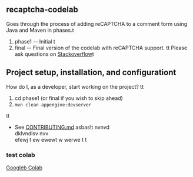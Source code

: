## recaptcha-codelab

Goes through the process of adding reCAPTCHA to a comment form using Java and Maven in phases.t

1. phase1 -- Initial t
2. final -- Final version of the codelab with reCAPTCHA support.
tt
Please ask questions on [Stackoverflow](http://stackoverflow.com/questions/tagged/recaptcha)t

## Project setup, installation, and configurationt

How do I, as a developer, start working on the project?
tt
1. cd phase1  (or final if you wish to skip ahead)
1. `mvn clean appengine:devserver`

<!--- 
a
a
a
a
a
a
a
a
a
a
a

a
## Troubleshooting & useful tools

### Examples of common taskstt

e.g.
* How to make curl requests while authenticated via oauth.
* How to monifdsfsdfsdftor background jobs.
* How to run the app through a proxy.
 -->
tt

* See [CONTRIBUTING.md](CONTRIBUTING.md)
asbas\t
nvnvd\
dklvndlsv
nvv\
efewj t
 ew ewewt
 w
 werwe t
 t
### test colab 
[Googleb Colab](https://colab.research.google.com/gist/ymodak/9813fa12f68d93159a8d555a3f429f81/colabtest.ipynb)
